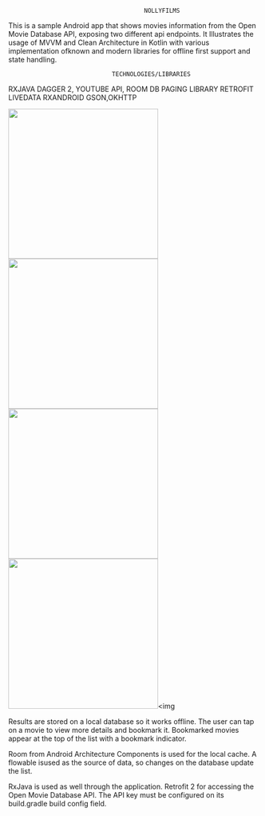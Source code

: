 
                                          NOLLYFILMS

This is a sample Android app that shows movies information from the Open Movie Database API, exposing two different
api endpoints. It Illustrates the usage of MVVM and Clean Architecture in Kotlin with various implementation ofknown and modern libraries for offline first support and state handling.

                                 TECHNOLOGIES/LIBRARIES
RXJAVA
DAGGER 2,
YOUTUBE API,
ROOM DB
PAGING LIBRARY
RETROFIT
LIVEDATA
RXANDROID
GSON,OKHTTP

<img src="https://github.com/jonathanchh1/NollyFilms/blob/master/Screenshot_1566508544.png" width="300"><img src="https://github.com/jonathanchh1/NollyFilms/blob/master/Screenshot_1566508550.png" width="300"><img src="https://github.com/jonathanchh1/NollyFilms/blob/master/Screenshot_1566509325.png" width="300"><img src="https://github.com/jonathanchh1/NollyFilms/blob/master/Screenshot_1566509355.png" width="300"><img 


Results are stored on a local database so it works offline. The user can tap on a movie to view more details and bookmark it. Bookmarked movies appear at the top of the list with a bookmark indicator.

Room from Android Architecture Components is used for the local cache. A flowable isused as the source of data, so changes on the database update the list.

RxJava is used as well through the application. Retrofit 2 for accessing the Open Movie Database API.
The API key must be configured on its build.gradle build config field. 


